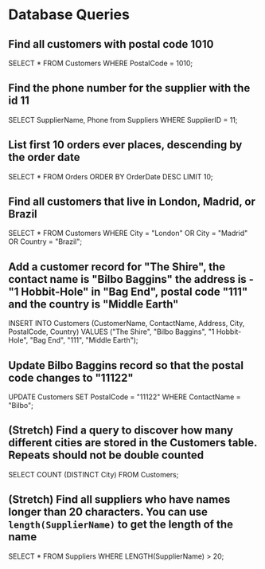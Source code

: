 # Database Queries

## Find all customers with postal code 1010
SELECT * FROM Customers
WHERE PostalCode = 1010;

## Find the phone number for the supplier with the id 11
SELECT SupplierName, Phone from Suppliers
WHERE SupplierID = 11;

## List first 10 orders ever places, descending by the order date
SELECT * FROM Orders
ORDER BY OrderDate DESC
LIMIT 10;

## Find all customers that live in London, Madrid, or Brazil
SELECT * FROM Customers
WHERE City = "London" OR City = "Madrid" OR Country = "Brazil";

## Add a customer record for "The Shire", the contact name is "Bilbo Baggins" the address is -"1 Hobbit-Hole" in "Bag End", postal code "111" and the country is "Middle Earth"
INSERT INTO Customers (CustomerName, ContactName, Address, City, PostalCode, Country)
VALUES ("The Shire", "Bilbo Baggins", "1 Hobbit-Hole", "Bag End", "111", "Middle Earth");

## Update Bilbo Baggins record so that the postal code changes to "11122"
UPDATE Customers
SET PostalCode = "11122" WHERE ContactName = "Bilbo";

## (Stretch) Find a query to discover how many different cities are stored in the Customers table. Repeats should not be double counted
SELECT COUNT (DISTINCT City) FROM Customers;

## (Stretch) Find all suppliers who have names longer than 20 characters. You can use `length(SupplierName)` to get the length of the name
SELECT * FROM Suppliers WHERE LENGTH(SupplierName) > 20;
